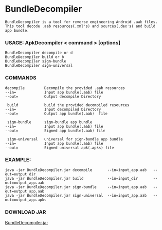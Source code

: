 # BundleDecompiler
    BundleDecompiler is a tool for reverse engineering Android .aab files.
    This tool decode .aab resources(.xml's) and sources(.dex's) and build app bundle.
 
### USAGE: ApkDecompiler < command > [options]
    BundleDecompiler decompile or d
    BundleDecompiler build or b
    BundleDecompiler sign-bundle
    BundleDecompiler sign-universal

### COMMANDS
    decompile         Decompile the provided .aab resources
    --in=             Input app bundle(.aab) file
    --out=            Output decompile Directory
    
     build            build the provided decompiled resources
    --in=             Input decompiled Directory
    --out=            Output app bundle(.aab)  file
    
     sign-bundle      sign-bundle app bundle
    --in=             Input app bundle(.aab) file
    --out=            Signed app bundle(.aab) file
    
     sign-universal   universal for sign-bundle app bundle
    --in=             Input app bundle(.aab) file
    --out=            Signed universal apk(.apks) file
    
### EXAMPLE:
    java -jar BundleDecompiler.jar decompile       --in=input_app.aab   --out=output_dir
    java -jar BundleDecompiler.jar build           --in=input_dir       --out=output_app.aab 
    java -jar BundleDecompiler.jar sign-bundle     --in=input_app.aab   --out=output_app.aab 
    java -jar BundleDecompiler.jar sign-universal  --in=input_app.aab   --out=output_app.apks

### DOWNLOAD JAR 
  [BundleDecompiler.jar](https://github.com/TamilanPeriyasamy/BundleDecompiler/raw/master/out/BundleDecompiler-0.0.1.jar)
